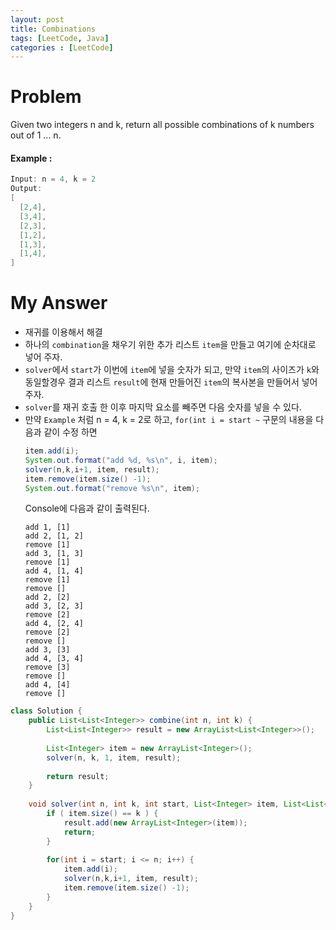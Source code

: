 ```yaml
---
layout: post
title: Combinations
tags: [LeetCode, Java]
categories : [LeetCode]
---
```


# Problem

Given two integers n and k, return all possible combinations of k numbers out of 1 ... n.

#### Example :

```swift
Input: n = 4, k = 2
Output:
[
  [2,4],
  [3,4],
  [2,3],
  [1,2],
  [1,3],
  [1,4],
]
```

# My Answer

* 재귀를 이용해서 해결
* 하나의 `combination`을 채우기 위한 추가 리스트 `item`을 만들고 여기에 순차대로 넣어 주자.
* `solver`에서 `start`가 이번에 `item`에 넣을 숫자가 되고, 만약 `item`의 사이즈가 `k`와 동일할경우 결과 리스트 `result`에 현재 만들어진 `item`의 복사본을 만들어서 넣어 주자.
* `solver`를 재귀 호출 한 이후 마지막 요소를 빼주면 다음 숫자를 넣을 수 있다.
* 만약 `Example` 처럼 n = 4, k = 2로 하고, `for(int i = start ~` 구문의 내용을 다음과 같이 수정 하면 
    ```java
    item.add(i);
    System.out.format("add %d, %s\n", i, item);
    solver(n,k,i+1, item, result);
    item.remove(item.size() -1);
    System.out.format("remove %s\n", item);
    ```
    Console에 다음과 같이 출력된다.
    ```
    add 1, [1]
    add 2, [1, 2]
    remove [1]
    add 3, [1, 3]
    remove [1]
    add 4, [1, 4]
    remove [1]
    remove []
    add 2, [2]
    add 3, [2, 3]
    remove [2]
    add 4, [2, 4]
    remove [2]
    remove []
    add 3, [3]
    add 4, [3, 4]
    remove [3]
    remove []
    add 4, [4]
    remove []
    ```
  
```java
class Solution {
    public List<List<Integer>> combine(int n, int k) {
        List<List<Integer>> result = new ArrayList<List<Integer>>();
        
        List<Integer> item = new ArrayList<Integer>();
        solver(n, k, 1, item, result);
            
        return result;
    }
    
    void solver(int n, int k, int start, List<Integer> item, List<List<Integer>> result) {
        if ( item.size() == k ) {
            result.add(new ArrayList<Integer>(item));
            return;
        }
        
        for(int i = start; i <= n; i++) {
            item.add(i);
            solver(n,k,i+1, item, result);
            item.remove(item.size() -1);
        }
    }
}
```


